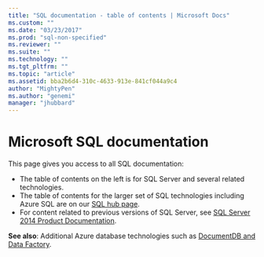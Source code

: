 ```yaml
---
title: "SQL documentation - table of contents | Microsoft Docs"
ms.custom: ""
ms.date: "03/23/2017"
ms.prod: "sql-non-specified"
ms.reviewer: ""
ms.suite: ""
ms.technology: ""
ms.tgt_pltfrm: ""
ms.topic: "article"
ms.assetid: bba2b6d4-310c-4633-913e-841cf044a9c4
author: "MightyPen"
ms.author: "genemi"
manager: "jhubbard"
---
```

# Microsoft SQL documentation

This page gives you access to all SQL documentation:

- The table of contents on the left is for SQL Server and several related technologies.
- The table of contents for the larger set of SQL technologies including Azure SQL are on our [SQL hub page](sql-hub-menu.md).
-  For content related to previous versions of SQL Server, see [SQL Server 2014 Product Documentation](http://msdn.microsoft.com/library/ms130214(v=sql.120).aspx). 

**See also**: Additional Azure database technologies such as [DocumentDB and Data Factory](/azure/#pivot=services&panel=databases).  